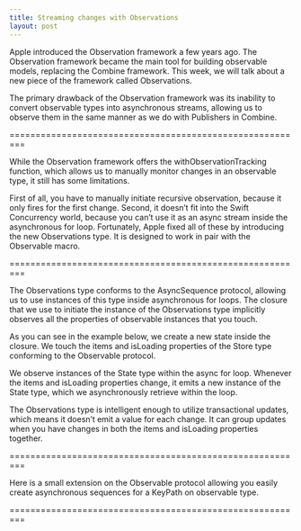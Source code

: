 ```yaml
---
title: Streaming changes with Observations
layout: post
---
```


Apple introduced the Observation framework a few years ago. The Observation framework became the main tool for building observable models, replacing the Combine framework. This week, we will talk about a new piece of the framework called Observations.

The primary drawback of the Observation framework was its inability to convert observable types into asynchronous streams, allowing us to observe them in the same manner as we do with Publishers in Combine.

=========================================================

While the Observation framework offers the withObservationTracking function, which allows us to manually monitor changes in an observable type, it still has some limitations. 

First of all, you have to manually initiate recursive observation, because it only fires for the first change. Second, it doesn’t fit into the Swift Concurrency world, because you can’t use it as an async stream inside the asynchronous for loop. Fortunately, Apple fixed all of these by introducing the new Observations type. It is designed to work in pair with the Observable macro.

=========================================================

The Observations type conforms to the AsyncSequence protocol, allowing us to use instances of this type inside asynchronous for loops. The closure that we use to initiate the instance of the Observations type implicitly observes all the properties of observable instances that you touch.

As you can see in the example below, we create a new state inside the closure. We touch the items and isLoading properties of the Store type conforming to the Observable protocol. 

We observe instances of the State type within the async for loop. Whenever the items and isLoading properties change, it emits a new instance of the State type, which we asynchronously retrieve within the loop.

The Observations type is intelligent enough to utilize transactional updates, which means it doesn’t emit a value for each change. It can group updates when you have changes in both the items and isLoading properties together.

=========================================================

Here is a small extension on the Observable protocol allowing you easily create asynchronous sequences for a KeyPath on observable type.

=========================================================
